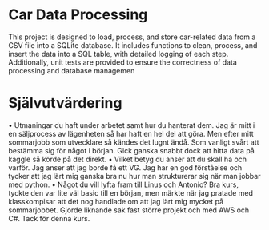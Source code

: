 # Car Data Processing

This project is designed to load, process, and store car-related data from a CSV file into a SQLite database. 
It includes functions to clean, process, and insert the data into a SQL table, with detailed logging of each step. 
Additionally, unit tests are provided to ensure the correctness of data processing and database managemen

# Självutvärdering

• Utmaningar du haft under arbetet samt hur du hanterat dem. 
Jag är mitt i en säljprocess av lägenheten så har haft en hel del att göra. Men efter mitt sommarjobb som utvecklare så kändes det lugnt ändå. Som vanligt svårt att bestämma sig för något i början. Gick ganska snabbt dock att hitta data på kaggle så körde på det direkt.
• Vilket betyg du anser att du skall ha och varför.
Jag anser att jag borde få ett VG. Jag har en god förståelse och tycker att jag lärt mig ganska bra nu hur man strukturerar sig när man jobbar med python. 
• Något du vill lyfta fram till Linus och Antonio?
Bra kurs, tyckte den var lite väl basic till en början, men märkte när jag pratade med klasskompisar att det nog handlade om att jag lärt mig mycket på sommarjobbet. Gjorde liknande sak fast större projekt och med AWS och C#. Tack för denna kurs.
